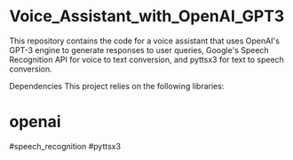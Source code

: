 # Voice_Assistant_with_OpenAI_GPT3
This repository contains the code for a voice assistant that uses OpenAI's GPT-3 engine to generate responses to user queries, Google's Speech Recognition API for voice to text conversion, and pyttsx3 for text to speech conversion.

Dependencies
This project relies on the following libraries:

# openai
#speech_recognition
#pyttsx3
